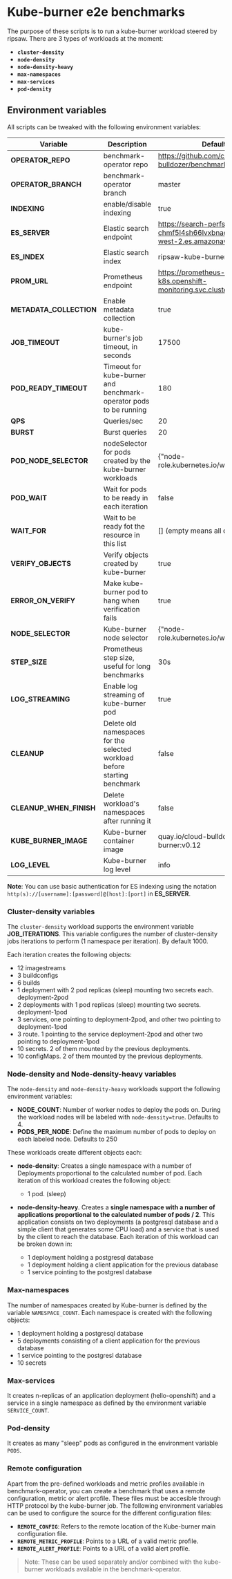 # Kube-burner e2e benchmarks

The purpose of these scripts is to run a kube-burner workload steered by ripsaw. There are 3 types of workloads at the moment:

- **`cluster-density`**
- **`node-density`**
- **`node-density-heavy`**
- **`max-namespaces`**
- **`max-services`**
- **`pod-density`**

## Environment variables

All scripts can be tweaked with the following environment variables:

| Variable         | Description                         | Default |
|------------------|-------------------------------------|---------|
| **OPERATOR_REPO**              | benchmark-operator repo                     | https://github.com/cloud-bulldozer/benchmark-operator.git      |
| **OPERATOR_BRANCH**              | benchmark-operator branch                     | master      |
| **INDEXING**         | enable/disable indexing         | true    |
| **ES_SERVER**        | Elastic search endpoint         | https://search-perfscale-dev-chmf5l4sh66lvxbnadi4bznl3a.us-west-2.es.amazonaws.com:443|
| **ES_INDEX**         | Elastic search index            | ripsaw-kube-burner|
| **PROM_URL**         | Prometheus endpoint         | https://prometheus-k8s.openshift-monitoring.svc.cluster.local:9091|
| **METADATA_COLLECTION**    | Enable metadata collection | true |
| **JOB_TIMEOUT**      | kube-burner's job timeout, in seconds      | 17500 |
| **POD_READY_TIMEOUT**| Timeout for kube-burner and benchmark-operator pods to be running | 180 |
| **QPS**              | Queries/sec                     | 20      |
| **BURST**            | Burst queries                   | 20      |
| **POD_NODE_SELECTOR**| nodeSelector for pods created by the kube-burner workloads | {"node-role.kubernetes.io/worker": ""} |
| **POD_WAIT**         | Wait for pods to be ready in each iteration | false |
| **WAIT_FOR**         | Wait to be ready fot the resource in this list | [] (empty means all of them) |
| **VERIFY_OBJECTS**   | Verify objects created by kube-burner | true |
| **ERROR_ON_VERIFY**  | Make kube-burner pod to hang when verification fails | true |
| **NODE_SELECTOR**    | Kube-burner node selector          | {"node-role.kubernetes.io/worker": ""} |
| **STEP_SIZE**        | Prometheus step size, useful for long benchmarks | 30s|
| **LOG_STREAMING**    | Enable log streaming of kube-burner pod | true |
| **CLEANUP**          | Delete old namespaces for the selected workload before starting benchmark | false |
| **CLEANUP_WHEN_FINISH** | Delete workload's namespaces after running it | false |
| **KUBE_BURNER_IMAGE** | Kube-burner container image | quay.io/cloud-bulldozer/kube-burner:v0.12 |
| **LOG_LEVEL**        | Kube-burner log level | info |

**Note**: You can use basic authentication for ES indexing using the notation `http(s)://[username]:[password]@[host]:[port]` in **ES_SERVER**.

### Cluster-density variables

The `cluster-density` workload supports the environment variable **JOB_ITERATIONS**. This variable configures the number of cluster-density jobs iterations to perform (1 namespace per iteration). By default 1000.

Each iteration creates the following objects:

- 12 imagestreams
- 3 buildconfigs
- 6 builds
- 1 deployment with 2 pod replicas (sleep) mounting two secrets each. deployment-2pod
- 2 deployments with 1 pod replicas (sleep) mounting two secrets. deployment-1pod
- 3 services, one pointing to deployment-2pod, and other two pointing to deployment-1pod
- 3 route. 1 pointing to the service deployment-2pod and other two pointing to deployment-1pod
- 10 secrets. 2 of them mounted by the previous deployments.
- 10 configMaps. 2 of them mounted by the previous deployments.


### Node-density and Node-density-heavy variables

The `node-density` and `node-density-heavy` workloads support the following environment variables:

- **NODE_COUNT**: Number of worker nodes to deploy the pods on. During the workload nodes will be labeled with `node-density=true`. Defaults to 4.
- **PODS_PER_NODE**: Define the maximum number of pods to deploy on each labeled node. Defaults to 250

These workloads create different objects each:

- **node-density**: Creates a single namespace with a number of Deployments proportional to the calculated number of pod.
Each iteration of this workload creates the following object:
  - 1 pod. (sleep)


- **node-density-heavy**. Creates a **single namespace with a number of applications proportional to the calculated number of pods / 2**. This application consists on two deployments (a postgresql database and a simple client that generates some CPU load) and a service that is used by the client to reach the database.
Each iteration of this workload can be broken down in:
  - 1 deployment holding a postgresql database
  - 1 deployment holding a client application for the previous database
  - 1 service pointing to the postgresl database

### Max-namespaces

The number of namespaces created by Kube-burner is defined by the variable `NAMESPACE_COUNT`. Each namespace is created with the following objects:

- 1 deployment holding a postgresql database
- 5 deployments consisting of a client application for the previous database
- 1 service pointing to the postgresl database
- 10 secrets


### Max-services

It creates n-replicas of an application deployment (hello-openshift) and a service in a single namespace as defined by the environment variable `SERVICE_COUNT`.


### Pod-density

It creates as many "sleep" pods as configured in the environment variable `PODS`.


### Remote configuration

Apart from the pre-defined workloads and metric profiles available in benchmark-operator, you can create a benchmark that uses a remote configuration, metric or alert profile. These files must be accesible through HTTP protocol by the kube-burner job. The following environment variables can be used to configure the source for the different configuration files:

- **`REMOTE_CONFIG`**: Refers to the remote location of the Kube-burner main configuration file.
- **`REMOTE_METRIC_PROFILE`**: Points to a URL of a valid metric profile.
- **`REMOTE_ALERT_PROFILE`**: Points to a URL of a valid alert profile.

> Note: These can be used separately and/or combined with the kube-burner workloads available in the benchmark-operator.

